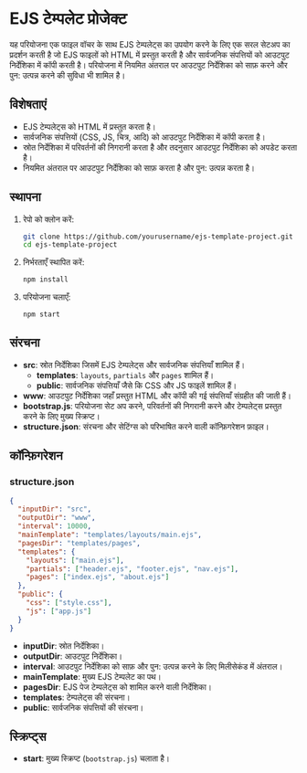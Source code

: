 
# EJS टेम्पलेट प्रोजेक्ट

यह परियोजना एक फाइल वॉचर के साथ EJS टेम्पलेट्स का उपयोग करने के लिए एक सरल सेटअप का प्रदर्शन करती है जो EJS फाइलों को HTML में प्रस्तुत करती है और सार्वजनिक संपत्तियों को आउटपुट निर्देशिका में कॉपी करती है। परियोजना में नियमित अंतराल पर आउटपुट निर्देशिका को साफ़ करने और पुन: उत्पन्न करने की सुविधा भी शामिल है।

## विशेषताएं

- EJS टेम्पलेट्स को HTML में प्रस्तुत करता है।
- सार्वजनिक संपत्तियों (CSS, JS, चित्र, आदि) को आउटपुट निर्देशिका में कॉपी करता है।
- स्रोत निर्देशिका में परिवर्तनों की निगरानी करता है और तदनुसार आउटपुट निर्देशिका को अपडेट करता है।
- नियमित अंतराल पर आउटपुट निर्देशिका को साफ़ करता है और पुन: उत्पन्न करता है।

## स्थापना

1. रेपो को क्लोन करें:

   ```bash
   git clone https://github.com/yourusername/ejs-template-project.git
   cd ejs-template-project
   ```

2. निर्भरताएँ स्थापित करें:

   ```bash
   npm install
   ```

3. परियोजना चलाएँ:

   ```bash
   npm start
   ```

## संरचना

- **src**: स्रोत निर्देशिका जिसमें EJS टेम्पलेट्स और सार्वजनिक संपत्तियाँ शामिल हैं।
  - **templates**: `layouts`, `partials` और `pages` शामिल हैं।
  - **public**: सार्वजनिक संपत्तियाँ जैसे कि CSS और JS फाइलें शामिल हैं।
- **www**: आउटपुट निर्देशिका जहाँ प्रस्तुत HTML और कॉपी की गई संपत्तियाँ संग्रहीत की जाती हैं।
- **bootstrap.js**: परियोजना सेट अप करने, परिवर्तनों की निगरानी करने और टेम्पलेट्स प्रस्तुत करने के लिए मुख्य स्क्रिप्ट।
- **structure.json**: संरचना और सेटिंग्स को परिभाषित करने वाली कॉन्फ़िगरेशन फ़ाइल।

## कॉन्फ़िगरेशन

### structure.json

```json
{
  "inputDir": "src",
  "outputDir": "www",
  "interval": 10000,
  "mainTemplate": "templates/layouts/main.ejs",
  "pagesDir": "templates/pages",
  "templates": {
    "layouts": ["main.ejs"],
    "partials": ["header.ejs", "footer.ejs", "nav.ejs"],
    "pages": ["index.ejs", "about.ejs"]
  },
  "public": {
    "css": ["style.css"],
    "js": ["app.js"]
  }
}
```

- **inputDir**: स्रोत निर्देशिका।
- **outputDir**: आउटपुट निर्देशिका।
- **interval**: आउटपुट निर्देशिका को साफ़ और पुन: उत्पन्न करने के लिए मिलीसेकंड में अंतराल।
- **mainTemplate**: मुख्य EJS टेम्पलेट का पथ।
- **pagesDir**: EJS पेज टेम्पलेट्स को शामिल करने वाली निर्देशिका।
- **templates**: टेम्पलेट्स की संरचना।
- **public**: सार्वजनिक संपत्तियों की संरचना।

## स्क्रिप्ट्स

- **start**: मुख्य स्क्रिप्ट (`bootstrap.js`) चलाता है।
